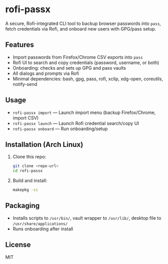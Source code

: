 # rofi-passx

A secure, Rofi-integrated CLI tool to backup browser passwords into `pass`, fetch credentials via Rofi, and onboard new users with GPG/pass setup.

## Features
- Import passwords from Firefox/Chrome CSV exports into `pass`
- Rofi UI to search and copy credentials (password, username, or both)
- Onboarding: checks and sets up GPG and pass vaults
- All dialogs and prompts via Rofi
- Minimal dependencies: bash, gpg, pass, rofi, xclip, xdg-open, coreutils, notify-send

## Usage

- `rofi-passx import` — Launch import menu (backup Firefox/Chrome, import CSV)
- `rofi-passx launch` — Launch Rofi credential search/copy UI
- `rofi-passx onboard` — Run onboarding/setup

## Installation (Arch Linux)

1. Clone this repo:
   ```sh
   git clone <repo-url>
   cd rofi-passx
   ```
2. Build and install:
   ```sh
   makepkg -si
   ```

## Packaging
- Installs scripts to `/usr/bin/`, vault wrapper to `/usr/lib/`, desktop file to `/usr/share/applications/`
- Runs onboarding after install

## License
MIT 
